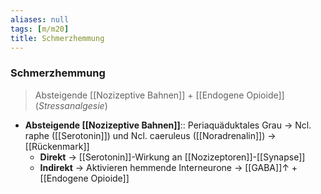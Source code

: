 ```yaml
---
aliases: null
tags: [m/m20]
title: Schmerzhemmung
---
```

### Schmerzhemmung
> Absteigende [[Nozizeptive Bahnen]] + [[Endogene Opioide]] (*Stressanalgesie*)
- **Absteigende [[Nozizeptive Bahnen]]**:: Periaquäduktales Grau → Ncl. raphe ([[Serotonin]]) und Ncl. caeruleus ([[Noradrenalin]]) → [[Rückenmark]]
	- **Direkt** → [[Serotonin]]-Wirkung an [[Nozizeptoren]]-[[Synapse]]
	- **Indirekt** → Aktivieren hemmende Interneurone → [[GABA]]↑ + [[Endogene Opioide]]